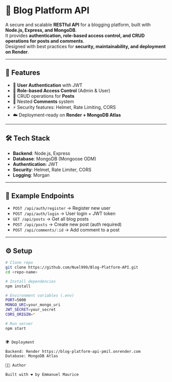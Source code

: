# 📝 Blog Platform API

A secure and scalable **RESTful API** for a blogging platform, built with **Node.js, Express, and MongoDB**.  
It provides **authentication, role-based access control, and CRUD operations for posts and comments**.  
Designed with best practices for **security, maintainability, and deployment on Render**.

---

## 🚀 Features
- 🔐 **User Authentication** with JWT  
- 👥 **Role-based Access Control** (Admin & User)  
- 📝 CRUD operations for **Posts**  
- 💬 Nested **Comments** system  
- ⚡ Security features: Helmet, Rate Limiting, CORS  
- ☁️ Deployment-ready on **Render + MongoDB Atlas**

---

## 🛠️ Tech Stack
- **Backend**: Node.js, Express  
- **Database**: MongoDB (Mongoose ODM)  
- **Authentication**: JWT  
- **Security**: Helmet, Rate Limiter, CORS  
- **Logging**: Morgan  

---

## 📡 Example Endpoints
- `POST /api/auth/register` → Register new user  
- `POST /api/auth/login` → User login + JWT token  
- `GET /api/posts` → Get all blog posts  
- `POST /api/posts` → Create new post (auth required)  
- `POST /api/comments/:id` → Add comment to a post  

---

## ⚙️ Setup
```bash
# Clone repo
git clone https://github.com/Nuel999/Blog-Platform-API.git
cd <repo-name>

# Install dependencies
npm install

# Environment variables (.env)
PORT=5000
MONGO_URI=your_mongo_uri
JWT_SECRET=your_secret
CORS_ORIGIN=*

# Run server
npm start


🌍 Deployment

Backend: Render https://blog-platform-api-pmil.onrender.com
Database: MongoDB Atlas

👨‍💻 Author

Built with ❤️ by Emmanuel Maurice